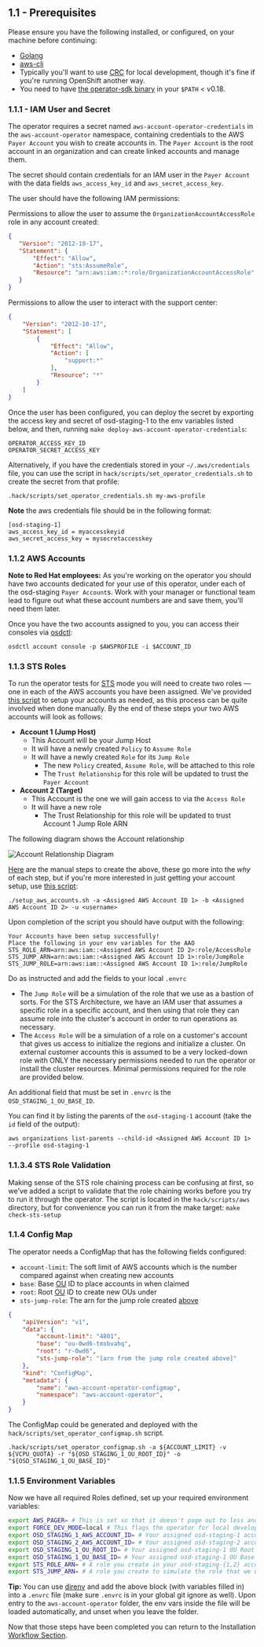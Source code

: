 
## 1.1 - Prerequisites

Please ensure you have the following installed, or configured, on your machine before continuing:

* [Golang](https://golang.org/doc/install)
* [aws-cli](https://aws.amazon.com/cli/)
* Typically you'll want to use [CRC](https://github.com/code-ready/crc/) for local development, though it's fine if you're running OpenShift another way.
* You need to have [the operator-sdk binary](https://github.com/operator-framework/operator-sdk/releases) in your `$PATH` < v0.18.

### 1.1.1 - IAM User and Secret

The operator requires a secret named `aws-account-operator-credentials` in the `aws-account-operator` namespace, containing credentials to the AWS `Payer Account` you wish to create accounts in. The `Payer Account` is the root account in an organization and can create linked accounts and manage them.

The secret should contain credentials for an IAM user in the `Payer Account` with the data fields `aws_access_key_id` and `aws_secret_access_key`.

The user should have the following IAM permissions:

Permissions to allow the user to assume the `OrganizationAccountAccessRole` role in any account created:

```json
{
   "Version": "2012-10-17",
   "Statement": {
       "Effect": "Allow",
       "Action": "sts:AssumeRole",
       "Resource": "arn:aws:iam::*:role/OrganizationAccountAccessRole"
   }
}

```

Permissions to allow the user to interact with the support center:

```json
{
    "Version": "2012-10-17",
    "Statement": [
        {
            "Effect": "Allow",
            "Action": [
                "support:*"
            ],
            "Resource": "*"
        }
    ]
}

```

Once the user has been configured, you can deploy the secret by exporting the access key and secret of osd-staging-1 to the env variables listed below, and then, running `make deploy-aws-account-operator-credentials`:

```
OPERATOR_ACCESS_KEY_ID
OPERATOR_SECRET_ACCESS_KEY
```

Alternatively, if you have the credentials stored in your `~/.aws/credentials` file, you can use the script in `hack/scripts/set_operator_credentials.sh` to create the secret from that profile:

    .hack/scripts/set_operator_credentials.sh my-aws-profile

**Note** the aws credentials file should be in the following format:
```
[osd-staging-1]
aws_access_key_id = myaccesskeyid
aws_secret_access_key = mysecretaccesskey
``` 

### 1.1.2 AWS Accounts

**Note to Red Hat employees:** As you're working on the operator you should have two accounts dedicated for your use of this operator, under each of the osd-staging `Payer Account`s.  Work with your manager or functional team lead to figure out what these account numbers are and save them, you'll need them later.

Once you have the two accounts assigned to you, you can access their consoles via [osdctl](https://github.com/openshift/osdctl/#aws-account-console-url-generate):
```
osdctl account console -p $AWSPROFILE -i $ACCOUNT_ID
```

### 1.1.3 STS Roles

To run the operator tests for [STS](0.1-Glossary.md#sts) mode you will need to create two roles &mdash; one in each of the AWS accounts you have been assigned. We've provided [this script](../hack/scripts/aws/setup_aws_accounts.sh) to setup your accounts as needed, as this process can be quite involved when done manually. By the end of these steps your two AWS accounts will look as follows:

- **Account 1 (Jump Host)**
  - This Account will be your Jump Host
  - It will have a newly created `Policy` to `Assume Role`
  - It will have a newly created `Role` for its `Jump Role`
    - The new `Policy` created, `Assume Role`, will be attached to this role
    - The `Trust Relationship` for this role will be updated to trust the `Payer Account`
- **Account 2 (Target)**
  - This Account is the one we will gain access to via the `Access Role`
  - It will have a new role
    - The Trust Relationship for this role will be updated to trust Account 1 Jump Role ARN
 
The following diagram shows the Account relationship

![Account Relationship Diagram](images/jump-role-diagram.png)


[Here](./1.2-ManualSTSSetup.md) are the manual steps to create the above, these go more into the _why_ of each step, but if you're more interested in just getting your account setup, use [this script](../hack/scripts/aws/setup_aws_accounts.sh):
```
./setup_aws_accounts.sh -a <Assigned AWS Account ID 1> -b <Assigned AWS Account ID 2> -u <username>
```
Upon completion of the script you should have output with the following:
```
Your Accounts have been setup successfully!
Place the following in your env variables for the AAO
STS_ROLE_ARN=arn:aws:iam::<Assigned AWS Account ID 2>:role/AccessRole
STS_JUMP_ARN=arn:aws:iam::<Assigned AWS Account ID 1>:role/JumpRole
STS_JUMP_ROLE=arn:aws:iam::<Assigned AWS Account ID 1>:role/JumpRole
```
Do as instructed and add the fields to your local `.envrc`

- The `Jump Role` will be a simulation of the role that we use as a bastion of sorts. For the STS Architecture, we have an IAM user that assumes a specific role in a specific account, and then using that role they can assume role into the cluster's account in order to run operations as necessary.
- The `Access Role` will be a simulation of a role on a customer's account that gives us access to initialize the regions and initialize a cluster.  On external customer accounts this is assumed to be a very locked-down role with ONLY the necessary permissions needed to run the operator or install the cluster resources. Minimal permissions required for the role are provided below.

An additional field that must be set in `.envrc` is the `OSD_STAGING_1_OU_BASE_ID`.

You can find it by listing the parents of the `osd-staging-1` account (take the `id` field of the output):

```shell
aws organizations list-parents --child-id <Assigned AWS Account ID 1> --profile osd-staging-1
```

### 1.1.3.4 STS Role Validation

Making sense of the STS role chaining process can be confusing at first, so we've added a script to validate that the role chaining works before you try to run it through the operator. The script is located in the `hack/scripts/aws` directory, but for convenience you can run it from the make target: `make check-sts-setup`

### 1.1.4 Config Map

The operator needs a ConfigMap that has the following fields configured:

* `account-limit`: The soft limit of AWS accounts which is the number compared against when creating new accounts
* `base`: Base [OU](https://docs.aws.amazon.com/organizations/latest/userguide/orgs_manage_ous.html) ID to place accounts in when claimed
* `root`: Root [OU](https://docs.aws.amazon.com/organizations/latest/userguide/orgs_manage_ous.html) ID to create new OUs under
* `sts-jump-role`: The arn for the jump role created [above](#1131---jump-role)


```json
{
    "apiVersion": "v1",
    "data": {
        "account-limit": "4801",
        "base": "ou-0wd6-tmsbvahq",
        "root": "r-0wd6",
        "sts-jump-role": "[arn from the jump role created above]"
    },
    "kind": "ConfigMap",
    "metadata": {
        "name": "aws-account-operator-configmap",
        "namespace": "aws-account-operator",
    }
}
```
The ConfigMap could be generated and deployed with the `hack/scripts/set_operator_configmap.sh` script.

    .hack/scripts/set_operator_configmap.sh -a ${ACCOUNT_LIMIT} -v ${VCPU_QUOTA} -r "${OSD_STAGING_1_OU_ROOT_ID}" -o "${OSD_STAGING_1_OU_BASE_ID}"

### 1.1.5 Environment Variables
Now we have all required Roles defined, set up your required environment variables:
```bash
export AWS_PAGER= # This is set so that it doesn't page out to less and block integration testing
export FORCE_DEV_MODE=local # This flags the operator for local development for some code paths
export OSD_STAGING_1_AWS_ACCOUNT_ID= # Your assigned osd-staging-1 account ID
export OSD_STAGING_2_AWS_ACCOUNT_ID= # Your assigned osd-staging-2 account ID
export OSD_STAGING_1_OU_ROOT_ID= # Your assigned osd-staging-1 OU Root ID
export OSD_STAGING_1_OU_BASE_ID= # Your assigned osd-staging-1 OU Base ID
export STS_ROLE_ARN= # A role you create in your osd-staging-{1,2} account with minimal STS permissions
export STS_JUMP_ARN= # A role you create to simulate the role that we use as a bastion.
```

**Tip:** You can use [direnv](https://direnv.net) and add the above block (with variables filled in) into a `.envrc` file (make sure `.envrc` is in your global git ignore as well). Upon entry to the `aws-account-operator` folder, the env vars inside the file will be loaded automatically, and unset when you leave the folder.

Now that those steps have been completed you can return to the Installation [Workflow Section](1.0-Installation.md#12-Workflow).
